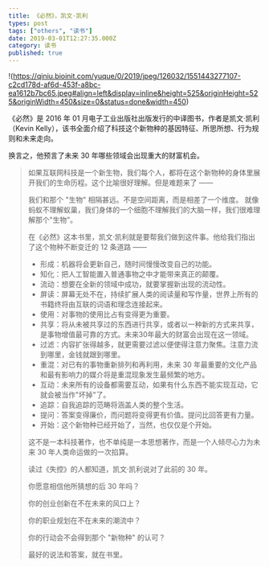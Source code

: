 ```yaml
---
title: 《必然》，凯文·凯利
types: post
tags: ["others", "读书"]
date: 2019-03-01T12:27:35.000Z
category: 读书
published: true
---
```


!(https://qiniu.bioinit.com/yuque/0/2019/jpeg/126032/1551443277107-c2cd178d-af6d-453f-a8bc-ea1612b7bc65.jpeg#align=left&display=inline&height=525&originHeight=525&originWidth=450&size=0&status=done&width=450)

《必然》是 2016 年 01 月电子工业出版社出版发行的中译图书，作者是凯文·凯利（Kevin Kelly），该书全面介绍了科技这个新物种的基因特征、所思所想、行为规则和未来走向。

换言之，他预言了未来 30 年哪些领域会出现重大的财富机会。

> 如果互联网科技是一个新生物，我们每个人，都将在这个新物种的身体里展开我们的生命历程。这个比喻很好理解。但是难题来了 ——
> 
> 我们和那个 "生物" 相隔甚远。不是空间距离，而是相差了一个维度。
> 就像蚂蚁不理解蚁巢，我们身体的一个细胞不理解我们的大脑一样，我们很难理解那个"生物"。
> 
> 在《必然》这本书里，凯文·凯利就是要帮我们做到这件事。他给我们指出了这个物种不断变迁的 12 条道路 ——
> 
> - 形成：机器将会更新自己，随时间慢慢改变自己的功能。
> - 知化：把人工智能置入普通事物之中才能带来真正的颠覆。
> - 流动：想要在全新的领域中成功，就要掌握新出现的流动性。
> - 屏读：屏幕无处不在，持续扩展人类的阅读量和写作量，世界上所有的书籍终将由互联的词语和理念连接起来。
> - 使用：对事物的使用比占有变得更为重要。
> - 共享：将从未被共享过的东西进行共享，或者以一种新的方式来共享，是事物增值最可靠的方式。未来30年最大的财富会出现在这一领域。
> - 过滤：内容扩张得越多，就更需要过滤以便使得注意力聚焦。注意力流到哪里，金钱就跟到哪里。
> - 重混：对已有的事物重新排列和再利用，未来 30 年最重要的文化产品和最有影响力的媒介将是重混现象发生最频繁的地方。
> - 互动：未来所有的设备都需要互动，如果有什么东西不能实现互动，它就会被当作"坏掉"了。
> - 追踪：自我追踪的范畴将涵盖人类的整个生活。
> - 提问：答案变得廉价，而问题将变得更有价值。提问比回答更有力量。
> - 开始：这个新物种已经开始了，当然，也仅仅是个开始。
> 
> 这不是一本科技著作，也不单纯是一本思想著作，而是一个人倾尽心力为未来 30 年人类命运做的一次掐算。
> 
> 读过《失控》的人都知道，凯文·凯利说对了此前的 30 年。
> 
> 你愿意相信他所猜想的后 30 年吗？
> 
> 你的创业创新在不在未来的风口上？
> 
> 你的职业规划在不在未来的潮流中？
> 
> 你的行动会不会得到那个 "新物种" 的认可？
> 
> 最好的说法和答案，就在书里。


